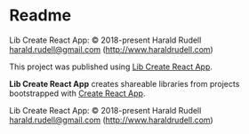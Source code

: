 # Readme
Lib Create React App: © 2018-present Harald Rudell <harald.rudell@gmail.com> (http://www.haraldrudell.com)

This project was published using [Lib Create React App](https://github.com/haraldrudell/lib-create-react-app).

**Lib Create React App** creates shareable libraries from projects bootstrapped with [Create React App](https://github.com/facebook/create-react-app).

Lib Create React App:
© 2018-present Harald Rudell <harald.rudell@gmail.com> (http://www.haraldrudell.com)
